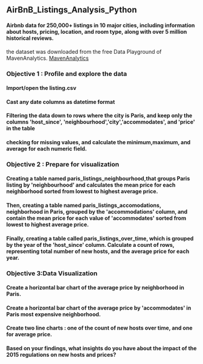 ## AirBnB_Listings_Analysis_Python

#### Airbnb data for 250,000+ listings in 10 major cities, including information about hosts, pricing, location, and room type, along with over 5 million historical reviews.
the dataset was downloaded from the free Data Playground of MavenAnalytics. [MavenAnalytics](https://mavenanalytics.io/data-playground?search=ai)

### Objective 1 : Profile and explore the data
#### Import/open the listing.csv
#### Cast any date columns as datetime format
#### Filtering the data down to rows where the city is Paris, and keep only the columns 'host_since', 'neighbourhood','city','accommodates', and 'price' in the table
#### checking for missing values, and calculate the minimum,maximum, and average for each numeric field.


### Objective 2 : Prepare for visualization
#### Creating a table named paris_listings_neighbourhood,that groups Paris listing by 'neighbourhood' and calculates the mean price for each neighborhood sorted from lowest to highest average price.

#### Then, creating a table named paris_listings_accomodations, neighborhood in Paris, grouped by the 'accommodations' column, and contain the mean price for each value of 'accommodates' sorted from lowest to highest average price.

#### Finally, creating a table called paris_listings_over_time, which is grouped by the year of the 'host_since' column. Calculate a count of rows, representing total number of new hosts, and the average price for each year.

### Objective 3:Data Visualization
#### Create a horizontal bar chart of the average price by neighborhood in Paris.

#### Create a horizontal bar chart of the average price by 'accommodates' in Paris most expensive neighborhood.

#### Create two line charts : one of the count of new hosts over time, and one for average price.

#### Based on your findings, what insights do you have about the impact of the 2015 regulations on new hosts and prices?
